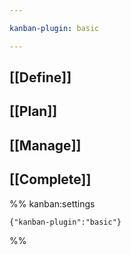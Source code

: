 ```yaml
---

kanban-plugin: basic

---
```


## [[Define]]



## [[Plan]]



## [[Manage]]



## [[Complete]]





%% kanban:settings
```
{"kanban-plugin":"basic"}
```
%%